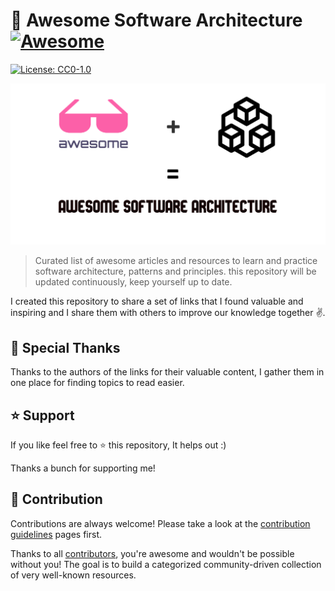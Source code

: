 # 🎨 Awesome Software Architecture [![Awesome](https://awesome.re/badge-flat2.svg)](https://awesome.re)

[![License: CC0-1.0](https://img.shields.io/badge/License-CC0%201.0-brightgreen.svg?style=flat-square)](http://creativecommons.org/publicdomain/zero/1.0/)

![](./banner.png)

> Curated list of awesome articles and resources to learn and practice software architecture, patterns and principles. this repository will be updated continuously, keep yourself up to date.

I created this repository to share a set of links that I found valuable and inspiring and I share them with others to improve our knowledge together ✌️. 

## 🙏 Special Thanks

Thanks to the authors of the links for their valuable content, I gather them in one place for finding topics to read easier.

## ⭐ Support 
If you like feel free to ⭐ this repository, It helps out :)

Thanks a bunch for supporting me!


## 🤝 Contribution
Contributions are always welcome! Please take a look at the [contribution guidelines](https://github.com/mehdihadeli/awesome-software-architecture/blob/main/contributing.md) pages first.

Thanks to all [contributors](https://github.com/mehdihadeli/awesome-software-architecture/graphs/contributors), you're awesome and wouldn't be possible without you! The goal is to build a categorized community-driven collection of very well-known resources.
